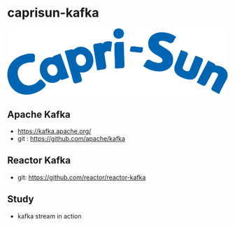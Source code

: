 # caprisun-kafka
![logo](doc/logo.svg)

## Apache Kafka

- https://kafka.apache.org/
- git : https://github.com/apache/kafka

## Reactor Kafka

- git: https://github.com/reactor/reactor-kafka

## Study
- kafka stream in action

